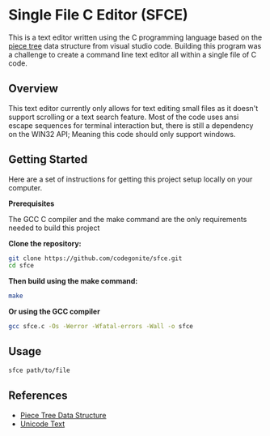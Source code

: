 # Single File C Editor (SFCE)

This is a text editor written using the C programming language based on the [piece tree](https://code.visualstudio.com/blogs/2018/03/23/text-buffer-reimplementation) data structure from visual studio code. Building this program was a challenge to create a command line text editor all within a single file of C code.

## Overview

This text editor currently only allows for text editing small files as it doesn't support scrolling or a text search feature. Most of the code uses ansi escape sequences for terminal interaction but, there is still a dependency on the WIN32 API; Meaning this code should only support windows.

## Getting Started

Here are a set of instructions for getting this project setup locally on your computer.

**Prerequisites**

The GCC C compiler and the make command are the only requirements needed to build this project

**Clone the repository:**

```bash
git clone https://github.com/codegonite/sfce.git
cd sfce
```

**Then build using the make command:**

```bash
make
```

**Or using the GCC compiler**

```bash
gcc sfce.c -Os -Werror -Wfatal-errors -Wall -o sfce
```

## Usage

```bash
sfce path/to/file
```

## References

- [Piece Tree Data Structure](https://code.visualstudio.com/blogs/2018/03/23/text-buffer-reimplementation)
- [Unicode Text](https://www.unicode.org)
